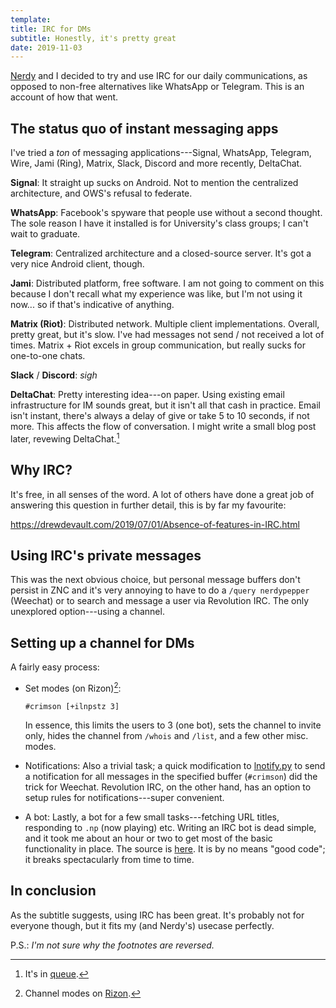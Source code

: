 ```yaml
---
template:
title: IRC for DMs
subtitle: Honestly, it's pretty great
date: 2019-11-03
---
```


[Nerdy](https://nerdypepper.me) and I decided to try and use IRC for our
daily communications, as opposed to non-free alternatives like WhatsApp
or Telegram. This is an account of how that went.

## The status quo of instant messaging apps

I've tried a _ton_ of messaging applications---Signal, WhatsApp,
Telegram, Wire, Jami (Ring), Matrix, Slack, Discord and more recently, DeltaChat.

**Signal**: It straight up sucks on Android. Not to mention the
centralized architecture, and OWS's refusal to federate.

**WhatsApp**: Facebook's spyware that people use without a second
thought. The sole reason I have it installed is for University's
class groups; I can't wait to graduate.

**Telegram**: Centralized architecture and a closed-source server. It's
got a very nice Android client, though.

**Jami**: Distributed platform, free software. I am not going to comment
on this because I don't recall what my experience was like, but I'm not
using it now... so if that's indicative of anything.

**Matrix (Riot)**: Distributed network. Multiple client implementations.
Overall, pretty great, but it's slow. I've had messages not send / not
received a lot of times. Matrix + Riot excels in group communication, but
really sucks for one-to-one chats.

**Slack** / **Discord**: _sigh_

**DeltaChat**: Pretty interesting idea---on paper. Using existing email
infrastructure for IM sounds great, but it isn't all that cash in
practice. Email isn't instant, there's always a delay of give or take
5 to 10 seconds, if not more. This affects the flow of conversation.
I might write a small blog post later, revewing DeltaChat.[^deltachat]

## Why IRC?

It's free, in all senses of the word. A lot of others have done a great
job of answering this question in further detail, this is by far my
favourite:

https://drewdevault.com/2019/07/01/Absence-of-features-in-IRC.html

## Using IRC's private messages
 
This was the next obvious choice, but personal message buffers don't
persist in ZNC and it's very annoying to have to do a `/query
nerdypepper` (Weechat) or to search and message a user via Revolution
IRC. The only unexplored option---using a channel.

## Setting up a channel for DMs

A fairly easy process:

* Set modes (on Rizon)[^modes]:

    ```
    #crimson [+ilnpstz 3]
    ```
    In essence, this limits the users to 3 (one bot), sets the channel to invite only,
hides the channel from `/whois` and `/list`, and a few other misc.
modes.

* Notifications: Also a trivial task; a quick modification to [lnotify.py](https://weechat.org/scripts/source/lnotify.py.html/)
to send a notification for all messages in the specified buffer
(`#crimson`) did the trick for Weechat. Revolution IRC, on the other
hand, has an option to setup rules for notifications---super
convenient.

* A bot: Lastly, a bot for a few small tasks---fetching URL titles, responding
to `.np` (now playing) etc. Writing an IRC bot is dead simple, and it
took me about an hour or two to get most of the basic functionality in
place. The source is [here](https://github.com/icyphox/detotated).
It is by no means "good code"; it breaks spectacularly from time to
time.

## In conclusion

As the subtitle suggests, using IRC has been great. It's probably not
for everyone though, but it fits my (and Nerdy's) usecase perfectly.

P.S.: _I'm not sure why the footnotes are reversed._

[^modes]: Channel modes on [Rizon](https://wiki.rizon.net/index.php?title=Channel_Modes).
[^deltachat]: It's in [queue](https://github.com/icyphox/site/issues/10).

